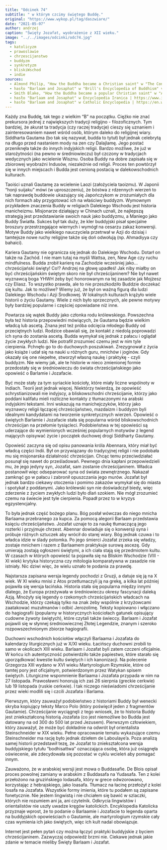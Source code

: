 ```yaml
---
title: "Odcinek 74"
subtitle: " w którym czcimy świętego Buddę."
original: "https://www.wykop.pl/tag/daszwiare/"
date: "2021-05-07"
author: andrzej
caption: "Święty Jozafat, wyobrażenie z XII wieku."
image: "../../images/odcinki/odc74.jpg"
tags:
  - katolicyzm
  - prawoslawie
  - chrzescijanstwo
  - buddyzm
  - synkretyzm
  - bliskiWschod
  - indie
sources:
  - Almond Philip, "How the Buddha became a Christian saint" w "The Conversation" | https://theconversation.com/how-the-buddha-became-a-christian-saint-142285
  - hasło "Barlaam and Josaphat" w "Brill's Encyclopedia of Buddhism" vol 2 | https://www.academia.edu/42081029/Barlaam_and_Josaphat
  - Smith Blake, "How the Buddha became a popular Christian saint" w "America Magazine" | https://www.americamagazine.org/faith/2018/02/22/how-buddha-became-popular-christian-saint
  - hasło "Barlaam and Josaphat" w Encyclopedia Iranica | https://www.iranicaonline.org/articles/barlaam-and-iosaph-persian-belawhar-o-budasaf-a-greek-christian-or-christianized-novel-of-buddhist-origins-which-througho
  - hasło "Barlaam and Josaphat" w Catholic Encyclopedia | https://en.wikisource.org/wiki/Catholic_Encyclopedia_(1913)/Barlaam_and_Josaphat
---
```


Każdy zna Buddę, tak tego z wielkim “B” na początku. Ciężko nie znać prekursora jednej z największych tradycji religijno - filozoficznych. Tym bardziej, że akurat ta tradycja (czy raczej tradycje) cieszy się uznaniem i zainteresowaniem nawet wśród osób, którym daleko do religijnej wiary. Siddharta Gautama (bo tak się nazywał, budda to tytuł) był jednak celebrytą na długo przed nastaniem mody na zen czy Dalajlamę. Jego postać przeniknęła także do innych indyjskich religii. Bardzo możliwe, że już w starożytności (na pewno w średniowieczu) był czczony w tradycjach wedycznych jako wcielenie Wisznu. Osoba Buddy na dobre zapisała się w zbiorowej wyobraźni Indusów, niezależnie od religii. Proces ten powtórzył się w innych miejscach i Budda jest cenioną postacią w dalekowschodnich kulturach.

Taoiści uznali Gautamę za wcielenie Laozi (założyciela taoizmu). W Japonii “honji suijaku” mówi (w uproszczeniu), że bóstwa z rdzennych wierzeń to tak naprawdę buddowie ukazujący się Japończykom w zrozumiałych dla nich formach aby przygotować ich na właściwy buddyzm. Wymownym przykładem znaczenia Buddy w religiach Dalekiego Wschodu jest historia manicheizmu. Misjonarze działający w Chinach uznali, że najlepszą strategią jest przedstawianie swoich nauk jako buddyzmu, a Maniego jako Buddy Światła. Sukces był tak duży, że kler buddyjski pisał specjalne broszury przestrzegające wiernych i wymógł na cesarzu zakaz konwersji. Motyw Buddy jako wielkiego nauczyciela przetrwał w Azji do dzisiaj i tamtejsze nowe ruchy religijne także się doń odwołują (np. Ahmadiyya czy bahaici).

Kariera Gautamy nie ogranicza się jednak do Dalekiego Wschodu. Dotarł on także na Zachód. I nie mam tutaj na myśli Wattsa, zen, New Age czy ruchu mindfulness. Budda zrobił karierę na Zachodzie wcześniej jako… chrześcijański święty! Co!? Andrzej na głowę upadłeś! Jak niby miałby on być chrześcijańskim świętym skoro nie był chrześcijaninem? Nie był nawet wyznawcą boga YHWH żeby być honorowanym na tej zasadzie jak Mojżesz czy Eliasz. To wszystko prawda, ale to nie przeszkodziło Buddzie doczekać się kultu. Jak to możliwe? Wiemy już, że był on ważną figurą dla ludzi Dalekiego Wschodu i Azji Środkowej. W lokalnych kulturach krążyło wiele historii o życiu Gautamy. Wiele z nich było sprzecznych, ale pewne motywy były bardziej popularne i częściej opowiadane niż inne.

Powtarza się wątek Buddy jako członka rodu królewskiego. Powszechna była też historia przepowiedni mówiących, że Gautama będzie wielkim władcą lub ascetą. Znana jest też próba odcięcia młodego Buddy od przeciętnych ludzi. Rodzice obawiali się, że kontakt z niedolą poprowadzi ich syna do zostania ascetą. Budda wymykał się jednak z pałacu i oglądał życie zwykłych ludzi. Nie potrafił zrozumieć czemu jest w nim tyle cierpienia. Pchnęło go to do duchowych poszukiwań. Zrezygnował z życia jako książe i udał się na nauki u różnych guru, mnichów i joginów. Gdy okazały się one niepełne, stworzył własną naukę i praktykę - czyli buddyzm. Nie wiemy jak, ale te historie w nieco zmienionej formie przedostały się w średniowieczu do świata chrześcijańskiego jako opowieść o Barlamie i Jozafacie.

Być może stały za tym syriackie kościoły, które miały liczne wspólnoty w Indiach. Teorii jest jednak więcej. Niektórzy twierdzą, że opowieść schrystianizowali nie indyjscy, a bliskowschodni chrześcijanie, którzy jako poddani kalifatu mieli rozliczne kontakty z tłumaczonymi na arabski indyjskimi tekstami. Inni wskazują na manichejczyków, którzy jako wyznawcy religii łączącej chrześcijaństwo, mazdaizm i buddyzm byli idealnymi kandydatami na tworzenie synkretycznych wierzeń. Opowieść o świętych Barlamie i Jozafacie stała się popularna wśród bliskowschodnich chrześcijan na przełomie tysiącleci. Podobieństwa w tej opowieści są uderzające do wymienionych wcześniej popularnych motywów z legend mających opisywać życie i początek duchowej drogi Siddharty Gautamy.

Opowieść zaczyna się od opisu panowania króla Abennara, który miał być władcą części Indii. Był on przywiązany do tradycyjnej religii i nie podobała mu się misjonarska działalność chrześcijan. Chcąc temu przeciwdziałać posunął się nawet do prześladowań. Pewnego dnia kapłani przepowiedzieli mu, że jego jedyny syn, Jozafat, sam zostanie chrześcijaninem. Władca postanowił więc odseparować syna od świata zewnętrznego. Nakazał zamknąć go w pałacu i zabronił opuszczania jego murów. Jozafat był jednak bardzo ciekawy otoczenia i pomimo zakazów wymykał się do miasta i spotykał z poddanymi. Jako królewski syn nie doświadczył biedy, więc zderzenie z życiem zwykłych ludzi było dlań szokiem. Nie mógł zrozumieć czemu na świecie jest tyle cierpienia. Popadł przez to w kryzys egzystencjalny.

To była jednak część bożego planu. Bóg posłał wówczas do niego mnicha Barlaama przebranego za kupca. Za pomocą alegorii Barlaam przedstawia księciu chrześcijaństwo. Jozafat uznaje to za naukę tłumaczącą jego rozterki i przyjmuje chrzest. Abennar dowiaduje się o konwersji syna i próbuje różnych sztuczek aby wrócił do starej wiary. Bóg jednak czuwa i to władca idzie w ślady potomka. Po jego śmierci Jozafat zrzeka się władzy, zostaje mnichem i razem z Barlaamem praktykuje surową ascezę. Gdy umierają zostają ogłoszeni świętymi, a ich ciała stają się przedmiotem kultu. W czasach w których opowieść ta pojawiła się na Bliskim Wschodzie (VIII - XI wiek) krytyka historyczna czy mitologia komparatywna w zasadzie nie istniały. Nic dziwi więc, że wielu uznało te podania za prawdę.

Najstarsza zapisana wersja legendy pochodzi z Gruzji, a datuje się ją na X wiek. W XI wieku mnisi z Atos przetłumaczyli ją na grekę, a kilka lat później pojawiła się wersja łacińska. Historia stała się popularna między innymi dlatego, że Europa przeżywała w średniowieczu okresy fascynacji daleką Azją. Mnożyły się legendy o rzekomych chrześcijańskich władcach na Wschodzie, którzy czekają tylko na znak żeby wspólnie z krzyżowcami zaatakować muzułmanów i odbić Jerozolimę. Teksty kopiowano i włączano do hagiografii (popularny w historycznych kościołach gatunek opisujący cudowne żywoty świętych), które czytali także świeccy. Barlaam i Jozafat pojawili się w słynnej średniowiecznej Złotej Legendzie, znanym i szeroko rozpowszechnionym zbiorze hagiografii.

Duchowni wschodnich kościołów włączyli Barlaama i Jozafata do kalendarzy liturgicznych już w X/XI wieku. Łacińscy duchowni zrobili to samo w okolicach XIII wieku. Barlaam i Jozafat byli zatem czczeni oficjalnie. W końcu ich autentyczność potwierdziło także papiestwo, które starało się uporządkować kwestie kultu świętych i ich kanonizacji. Na polecenie Grzegorza XIII wydano w XVI wieku Martyrologium Rzymskie, które od tamtej pory jest oficjalnym, potwierdzonym przez Watykan spisem świętych. Liturgiczne wspomnienie Barlaama i Jozafata przypada w nim na 27 listopada. Prawosławni honorują ich zaś 26 sierpnia (greckie cerkwie) lub 19 listopada (ruskie cerkwie). I tak niczego nieświadomi chrześcijanie przez wieki modlili się i czcili Jozafata i Barlama.

Pierwszym, który zauważył podobieństwo z historiami Buddy był wenecki skryba kopiujący teksty Marco Polo (który poświęcił jeden z fragmentów Gautamie). Chrześcijanie wyciągnęli z tego wniosek, że to historia Buddy jest zniekształconą historią Jozafata (co jest niemożliwe bo Budda jest datowany na od 300 do 500 lat przed Jezusem). Pierwszym człowiekiem, który zauważył, że może być dokładnie na odwrót był orientalista Steinschneider w XIX wieku. Pełne opracowanie tematu wykazujące czemu Steinschneider ma rację było jednak dziełem de Laboulaye’a. Poza analizą samej historii przedstawił tezę, że Jozafat to zniekształcona wersja buddyjskiego tytułu “bodhisattwa” oznaczająca osobę, która już osiągnęła oświecenie, ale zdecydowała się pozostać w cyklu wcieleń aby pomagać innym.

Zauważono, że w arabskiej wersji jest mowa o Buddasafie. De Blois opisał proces powolnej zamiany w arabskim z Buddasafa na Yudasafa. Ten z kolei przełożono na gruzińskiego Iodasafa, który w grece odwzorowano, korzystając z hebrajskiego, jako Ioasafa. Tłumacz na łacinę przełożył z kolei Iosafa na Jozafata. Wszystkie formy imienia, które tu podałem są zapisane fonetycznie. Nie jestem lingwistą i nie chciałem się bawić w szlaczki, których nie rozumiem ani ja, ani czytelnik. Odkrycia lingwistów i orientalistów nie uszły uwadze kręgów katolickich. Encyklopedia Katolicka przyznaje wprost, że to podanie o Barlaamie i Jozafacie to legenda oparta na buddyjskich opowieściach o Gautamie, ale martyrologium rzymskie cały czas wymienia ich jako świętych, więc ich kult nadal obowiązuje.

Internet jest pełen pytań czy można łączyć praktyki buddyjskie z byciem chrześcijaninem. Zazwyczaj odpowiedź brzmi nie. Ciekawe jednak jakie zdanie w temacie mieliby Święty Barlaam i Jozafat.
